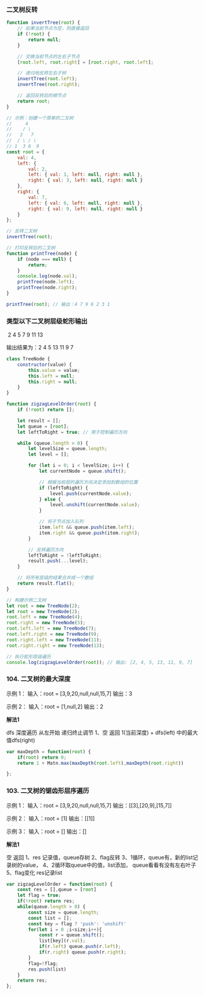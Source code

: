 ### 二叉树反转

```js
function invertTree(root) {
    // 如果当前节点为空，则直接返回
    if (!root) {
        return null;
    }

    // 交换当前节点的左右子节点
    [root.left, root.right] = [root.right, root.left];

    // 递归地反转左右子树
    invertTree(root.left);
    invertTree(root.right);

    // 返回反转后的根节点
    return root;
}

// 示例：创建一个简单的二叉树
//     4
//    / \
//   2   7
//  / \ / \
// 1  3 6  9
const root = {
    val: 4,
    left: {
        val: 2,
        left: { val: 1, left: null, right: null },
        right: { val: 3, left: null, right: null }
    },
    right: {
        val: 7,
        left: { val: 6, left: null, right: null },
        right: { val: 9, left: null, right: null }
    }
};

// 反转二叉树
invertTree(root);

// 打印反转后的二叉树
function printTree(node) {
    if (node === null) {
        return;
    }
    console.log(node.val);
    printTree(node.left);
    printTree(node.right);
}

printTree(root); // 输出：4 7 9 6 2 3 1
```

### 类型以下二叉树层级蛇形输出

​    2
  4    5
  7  9  11 13

输出结果为：2 4 5 13 11 9 7

```js
class TreeNode {
    constructor(value) {
        this.value = value;
        this.left = null;
        this.right = null;
    }
}

function zigzagLevelOrder(root) {
    if (!root) return [];

    let result = [];
    let queue = [root];
    let leftToRight = true; // 用于控制遍历方向

    while (queue.length > 0) {
        let levelSize = queue.length;
        let level = [];

        for (let i = 0; i < levelSize; i++) {
            let currentNode = queue.shift();

            // 根据当前层的遍历方向决定添加到数组的位置
            if (leftToRight) {
                level.push(currentNode.value);
            } else {
                level.unshift(currentNode.value);
            }

            // 将子节点加入队列
            item.left && queue.push(item.left);
            item.right && queue.push(item.right);
        }

        // 反转遍历方向
        leftToRight = !leftToRight;
        result.push(...level);
    }

    // 将所有层级的结果合并成一个数组
    return result.flat();
}

// 构建示例二叉树
let root = new TreeNode(2);
let root = new TreeNode(2);
root.left = new TreeNode(4);
root.right = new TreeNode(5);
root.left.left = new TreeNode(7);
root.left.right = new TreeNode(9);
root.right.left = new TreeNode(11);
root.right.right = new TreeNode(13);

// 执行蛇形层级遍历
console.log(zigzagLevelOrder(root)); // 输出: [2, 4, 5, 13, 11, 9, 7]
```


### 104. 二叉树的最大深度

示例 1：
输入：root = [3,9,20,null,null,15,7]
输出：3

示例 2：
输入：root = [1,null,2]
输出：2


**解法1**

dfs 深度遍历 从左开始
递归终止调节
1、空 返回
1(当前深度) + dfs(left) 中的最大值dfs(right)
```js
var maxDepth = function(root) {
    if(root) return 0;
    return 1 + Matn.max(maxDepth(root.left),maxDepth(root.right))

};
```


### 103. 二叉树的锯齿形层序遍历

示例 1：
输入：root = [3,9,20,null,null,15,7]
输出：[[3],[20,9],[15,7]]

示例 2：
输入：root = [1]
输出：[[1]]

示例 3：
输入：root = []
输出：[]

**解法1**

空 返回
1、res 记录值，queue存树
2、flag反转
3、1循环，queue有，新的list记录树的value， 
4、2循环取queue中的值，list添加， queue看看有没有左右叶子
5、flag变化 res记录list
```js
var zigzagLevelOrder = function(root) {
    const res = [],queue = [root]
    let flag = true;
    if(!root) return res;
    while(queue.length > 0) {
        const size = queue.length;
        const list = [];
        const key = flag ? 'push': 'unshift'
        for(let i = 0 ;i<size;i++){
            const r = queue.shift();
            list[key](r.val);
            if(r.left) queue.push(r.left);
            if(r.right) queue.push(r.right);
        }
        flag=!flag;
        res.push(list)
    }
    return res;
};
```